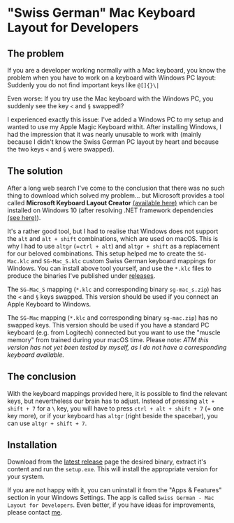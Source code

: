 # "Swiss German" Mac Keyboard Layout for Developers

## The problem

If you are a developer working normally with a Mac keyboard, you know the problem when you have to work on a keyboard with Windows PC layout:
Suddenly you do not find important keys like `@[]{}\|`

Even worse: If you try use the Mac keyboard with the Windows PC, you suddenly see the key `<` and `§` swapped!?

I experienced exactly this issue: I've added a Windows PC to my setup and wanted to use my Apple Magic Keyboard withit. After installing Windows, I had the impression that it was nearly unusable to work with (mainly because I didn't know the Swiss German PC layout by heart and because the two keys `<` and `§` were swapped).


## The solution

After a long web search I've come to the conclusion that there was no such thing to download which solved my problem... but Microsoft provides a tool called **Microsoft Keyboard Layout Creator** [(available here)](https://www.microsoft.com/en-us/download/details.aspx?id=22339) which can be installed on Windows 10 (after resolving .NET framework dependencies [(see here)](https://answers.microsoft.com/en-us/windows/forum/windows_10-hardware/microsoft-keyboard-layout-creator-14-instalation/092881f1-470b-4a66-889f-59e868c6b25a)).

It's a rather good tool, but I had to realise that Windows does not support the `alt` and `alt + shift` combinations, which are used on macOS. This is why I had to use `altgr` (=`ctrl + alt`) and `altgr + shift` as a replacement for our beloved combinations.
This setup helped me to create the `SG-Mac.klc` and `SG-Mac_S.klc` custom Swiss German keyboard mappings for Windows. You can install above tool yourself, and use the `*.klc` files to produce the binaries I've published under [releases](https://github.com/pd95/winkeymap-sg_mac/releases/).

The `SG-Mac_S` mapping (`*.klc` and corresponding binary `sg-mac_s.zip`) has the `<` and `§` keys swapped. This version should be used if you connect an Apple Keyboard to Windows. 

The `SG-Mac` mapping (`*.klc` and corresponding binary `sg-mac.zip`) has no swapped keys. This version should be used if you have a standard PC keyboard (e.g. from Logitech) connected but you want to use the "muscle memory" from trained during your macOS time. 
Please note: *ATM this version has not yet been tested by myself, as I do not have a corresponding keyboard available.*


## The conclusion

With the keyboard mappings provided here, it is possible to find the relevant keys, but nevertheless our brain has to adjust. Instead of pressing `alt + shift + 7` for a `\` key, you will have to press `ctrl + alt + shift + 7` (= one key more), or if your keyboard has `altgr` (right beside the spacebar), you can use `altgr + shift + 7`.


## Installation

Download from the [latest release](https://github.com/pd95/winkeymap-sg_mac/releases/) page the desired binary, extract it's content and run the `setup.exe`. This will install the appropriate version for your system. 

If you are not happy with it, you can uninstall it from the "Apps & Features" section in your Windows Settings. The app is called `Swiss German - Mac Layout for Developers`. 
Even better, if you have ideas for improvements, please contact [me](mailto:pd95@users.noreply.github.com).
